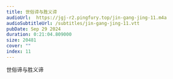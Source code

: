```yaml
---
title: 世俗谛与胜义谛
audioUrl:  https://jgj-r2.pingfury.top/jin-gang-jing-11.m4a
audioSubtitleUrl: /subtitles/jin-gang-jing-11.vtt
pubDate: Sep 29 2024
duration: 0:21:04.809000
size: 20481
cover: ""
index: 11
---
```

世俗谛与胜义谛
